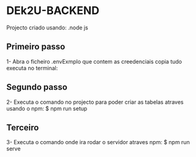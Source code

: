 # DEk2U-BACKEND
Projecto criado usando:
.node js
## Primeiro passo
1- Abra o  ficheiro .envExmplo que contem as creedenciais copia tudo executa no terminal:
##  Segundo passo
2- Executa o comando no projecto para poder criar as tabelas atraves usando o npm:
$ npm run setup
## Terceiro 
3- Executa o comando onde ira rodar o servidor atraves npm:
$ npm run serve